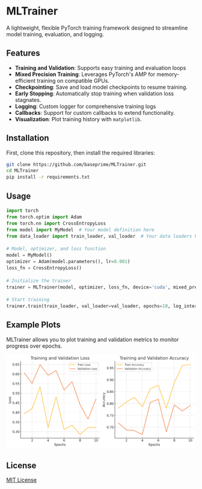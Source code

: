 # MLTrainer

A lightweight, flexible PyTorch training framework designed to streamline model training, evaluation, and logging. 

## Features

- **Training and Validation**: Supports easy training and evaluation loops
- **Mixed Precision Training**: Leverages PyTorch's AMP for memory-efficient training on compatible GPUs.
- **Checkpointing**: Save and load model checkpoints to resume training. 
- **Early Stopping**: Automatically stop training when validation loss stagnates.
- **Logging**: Custom logger for comprehensive training logs
- **Callbacks**: Support for custom callbacks to extend functionality.
- **Visualization**: Plot training history with `matplotlib`.

## Installation

First, clone this repository, then install the required libraries:

```bash
git clone https://github.com/baseprime/MLTrainer.git
cd MLTrainer 
pip install -r requirements.txt
```

## Usage
```python
import torch
from torch.optim import Adam
from torch.nn import CrossEntropyLoss
from model import MyModel  # Your model definition here
from data_loader import train_loader, val_loader  # Your data loaders here

# Model, optimizer, and loss function
model = MyModel()
optimizer = Adam(model.parameters(), lr=0.001)
loss_fn = CrossEntropyLoss()

# Initialize the trainer 
trainer = MLTrainer(model, optimizer, loss_fn, device='cuda', mixed_precision=True)

# Start training
trainer.train(train_loader, val_loader=val_loader, epochs=10, log_interval=10, early_stopping_patience=3)
```

## Example Plots

MLTrainer allows you to plot training and validation metrics to monitor progress over epochs.

![Training and Validation Loss](example_plots.png)


## License

[MIT License](http://opensource.org/licenses/MIT)
